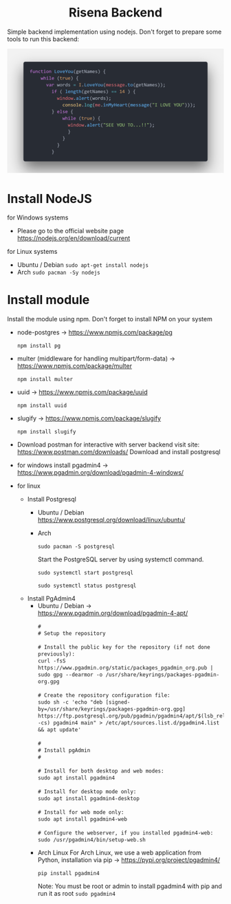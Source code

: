 <h1 align="center">Risena Backend</h1>
Simple backend implementation using nodejs.
Don't forget to prepare some tools to run this backend:

![Screenshot 1](images/code.png)

# Install NodeJS
for Windows systems 
- Please go to the official website page https://nodejs.org/en/download/current

for Linux systems
- Ubuntu / Debian
  ```sudo apt-get install nodejs```
- Arch
  ```sudo pacman -Sy nodejs```

# Install module
Install the module using npm. Don't forget to install NPM on your system
- node-postgres -> https://www.npmjs.com/package/pg
  ```
  npm install pg
  ```
- multer (middleware for handling multipart/form-data) -> https://www.npmjs.com/package/multer
  ```
  npm install multer
  ```
- uuid -> https://www.npmjs.com/package/uuid
  ```
  npm install uuid
  ```
- slugify -> https://www.npmjs.com/package/slugify
  ```
  npm install slugify
  ```

- Download postman for interactive with server backend visit site: https://www.postman.com/downloads/
Download and install postgresql
- for windows
  install pgadmin4 -> https://www.pgadmin.org/download/pgadmin-4-windows/
- for linux
  - Install Postgresql
    - Ubuntu / Debian
      https://www.postgresql.org/download/linux/ubuntu/
    
    - Arch
      ```
      sudo pacman -S postgresql
      ```
      Start the PostgreSQL server by using systemctl command.
      ```
      sudo systemctl start postgresql
      ```
      ```
      sudo systemctl status postgresql
      ```
  - Install PgAdmin4
    - Ubuntu / Debian -> https://www.pgadmin.org/download/pgadmin-4-apt/
        ```
        #
        # Setup the repository

        # Install the public key for the repository (if not done previously):
        curl -fsS https://www.pgadmin.org/static/packages_pgadmin_org.pub | sudo gpg --dearmor -o /usr/share/keyrings/packages-pgadmin-org.gpg

        # Create the repository configuration file:
        sudo sh -c 'echo "deb [signed-by=/usr/share/keyrings/packages-pgadmin-org.gpg] https://ftp.postgresql.org/pub/pgadmin/pgadmin4/apt/$(lsb_release -cs) pgadmin4 main" > /etc/apt/sources.list.d/pgadmin4.list && apt update'

        #
        # Install pgAdmin
        #

        # Install for both desktop and web modes:
        sudo apt install pgadmin4

        # Install for desktop mode only:
        sudo apt install pgadmin4-desktop

        # Install for web mode only: 
        sudo apt install pgadmin4-web 

        # Configure the webserver, if you installed pgadmin4-web:
        sudo /usr/pgadmin4/bin/setup-web.sh
        ```
    - Arch Linux
      For Arch Linux, we use a web application from Python, installation via pip -> https://pypi.org/project/pgadmin4/
        ```
        pip install pgadmin4
        ```
      Note: You must be root or admin to install pgadmin4 with pip and run it as root ```sudo pgadmin4```
